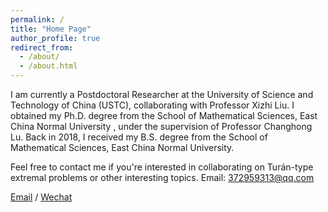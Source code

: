 ```yaml
---
permalink: /
title: "Home Page"
author_profile: true
redirect_from: 
  - /about/
  - /about.html
---
```


I am currently a Postdoctoral Researcher at the University of Science and Technology of China (USTC), collaborating with Professor Xizhi Liu. I obtained my Ph.D. degree from the School of Mathematical Sciences, East China Normal University , under the supervision of Professor Changhong Lu. Back in 2018, I received my B.S. degree from the School of Mathematical Sciences, East China Normal University.

Feel free to contact me if you're interested in collaborating on Turán-type extremal problems or other interesting topics. Email: 372959313@qq.com

[Email](mailto:chenwanfang@ustc.edu.cn) / [Wechat](images/wechat.jpg)
